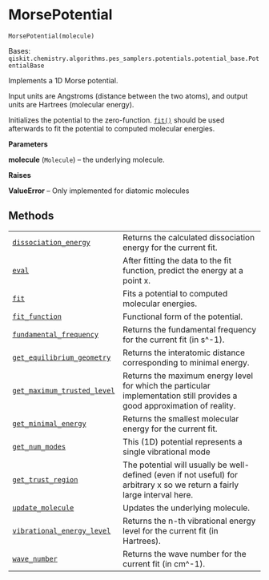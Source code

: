# MorsePotential

<span id="undefined" />

`MorsePotential(molecule)`

Bases: `qiskit.chemistry.algorithms.pes_samplers.potentials.potential_base.PotentialBase`

Implements a 1D Morse potential.

Input units are Angstroms (distance between the two atoms), and output units are Hartrees (molecular energy).

Initializes the potential to the zero-function. [`fit()`](qiskit.chemistry.algorithms.pes_samplers.MorsePotential.fit#qiskit.chemistry.algorithms.pes_samplers.MorsePotential.fit "qiskit.chemistry.algorithms.pes_samplers.MorsePotential.fit") should be used afterwards to fit the potential to computed molecular energies.

**Parameters**

**molecule** (`Molecule`) – the underlying molecule.

**Raises**

**ValueError** – Only implemented for diatomic molecules

## Methods

|                                                                                                                                                                                                                                                                                        |                                                                                                                            |
| -------------------------------------------------------------------------------------------------------------------------------------------------------------------------------------------------------------------------------------------------------------------------------------- | -------------------------------------------------------------------------------------------------------------------------- |
| [`dissociation_energy`](qiskit.chemistry.algorithms.pes_samplers.MorsePotential.dissociation_energy#qiskit.chemistry.algorithms.pes_samplers.MorsePotential.dissociation_energy "qiskit.chemistry.algorithms.pes_samplers.MorsePotential.dissociation_energy")                         | Returns the calculated dissociation energy for the current fit.                                                            |
| [`eval`](qiskit.chemistry.algorithms.pes_samplers.MorsePotential.eval#qiskit.chemistry.algorithms.pes_samplers.MorsePotential.eval "qiskit.chemistry.algorithms.pes_samplers.MorsePotential.eval")                                                                                     | After fitting the data to the fit function, predict the energy at a point x.                                               |
| [`fit`](qiskit.chemistry.algorithms.pes_samplers.MorsePotential.fit#qiskit.chemistry.algorithms.pes_samplers.MorsePotential.fit "qiskit.chemistry.algorithms.pes_samplers.MorsePotential.fit")                                                                                         | Fits a potential to computed molecular energies.                                                                           |
| [`fit_function`](qiskit.chemistry.algorithms.pes_samplers.MorsePotential.fit_function#qiskit.chemistry.algorithms.pes_samplers.MorsePotential.fit_function "qiskit.chemistry.algorithms.pes_samplers.MorsePotential.fit_function")                                                     | Functional form of the potential.                                                                                          |
| [`fundamental_frequency`](qiskit.chemistry.algorithms.pes_samplers.MorsePotential.fundamental_frequency#qiskit.chemistry.algorithms.pes_samplers.MorsePotential.fundamental_frequency "qiskit.chemistry.algorithms.pes_samplers.MorsePotential.fundamental_frequency")                 | Returns the fundamental frequency for the current fit (in s^-1).                                                           |
| [`get_equilibrium_geometry`](qiskit.chemistry.algorithms.pes_samplers.MorsePotential.get_equilibrium_geometry#qiskit.chemistry.algorithms.pes_samplers.MorsePotential.get_equilibrium_geometry "qiskit.chemistry.algorithms.pes_samplers.MorsePotential.get_equilibrium_geometry")     | Returns the interatomic distance corresponding to minimal energy.                                                          |
| [`get_maximum_trusted_level`](qiskit.chemistry.algorithms.pes_samplers.MorsePotential.get_maximum_trusted_level#qiskit.chemistry.algorithms.pes_samplers.MorsePotential.get_maximum_trusted_level "qiskit.chemistry.algorithms.pes_samplers.MorsePotential.get_maximum_trusted_level") | Returns the maximum energy level for which the particular implementation still provides a good approximation of reality.   |
| [`get_minimal_energy`](qiskit.chemistry.algorithms.pes_samplers.MorsePotential.get_minimal_energy#qiskit.chemistry.algorithms.pes_samplers.MorsePotential.get_minimal_energy "qiskit.chemistry.algorithms.pes_samplers.MorsePotential.get_minimal_energy")                             | Returns the smallest molecular energy for the current fit.                                                                 |
| [`get_num_modes`](qiskit.chemistry.algorithms.pes_samplers.MorsePotential.get_num_modes#qiskit.chemistry.algorithms.pes_samplers.MorsePotential.get_num_modes "qiskit.chemistry.algorithms.pes_samplers.MorsePotential.get_num_modes")                                                 | This (1D) potential represents a single vibrational mode                                                                   |
| [`get_trust_region`](qiskit.chemistry.algorithms.pes_samplers.MorsePotential.get_trust_region#qiskit.chemistry.algorithms.pes_samplers.MorsePotential.get_trust_region "qiskit.chemistry.algorithms.pes_samplers.MorsePotential.get_trust_region")                                     | The potential will usually be well-defined (even if not useful) for arbitrary x so we return a fairly large interval here. |
| [`update_molecule`](qiskit.chemistry.algorithms.pes_samplers.MorsePotential.update_molecule#qiskit.chemistry.algorithms.pes_samplers.MorsePotential.update_molecule "qiskit.chemistry.algorithms.pes_samplers.MorsePotential.update_molecule")                                         | Updates the underlying molecule.                                                                                           |
| [`vibrational_energy_level`](qiskit.chemistry.algorithms.pes_samplers.MorsePotential.vibrational_energy_level#qiskit.chemistry.algorithms.pes_samplers.MorsePotential.vibrational_energy_level "qiskit.chemistry.algorithms.pes_samplers.MorsePotential.vibrational_energy_level")     | Returns the n-th vibrational energy level for the current fit (in Hartrees).                                               |
| [`wave_number`](qiskit.chemistry.algorithms.pes_samplers.MorsePotential.wave_number#qiskit.chemistry.algorithms.pes_samplers.MorsePotential.wave_number "qiskit.chemistry.algorithms.pes_samplers.MorsePotential.wave_number")                                                         | Returns the wave number for the current fit (in cm^-1).                                                                    |
